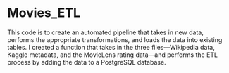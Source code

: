 # Movies_ETL

This code is to create an automated pipeline that takes in new data, performs the appropriate transformations, and loads the data into existing tables. I created a function that takes in the three files—Wikipedia data, Kaggle metadata, and the MovieLens rating data—and performs the ETL process by adding the data to a PostgreSQL database.
